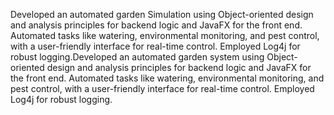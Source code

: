 Developed an automated garden Simulation using Object-oriented design and analysis principles for backend logic and JavaFX for the front end. Automated tasks like watering, environmental monitoring, and pest control, with a user-friendly interface for real-time control. Employed Log4j for robust logging.Developed an automated garden system using Object-oriented design and analysis principles for backend logic and JavaFX for the front end. Automated tasks like watering, environmental monitoring, and pest control, with a user-friendly interface for real-time control. Employed Log4j for robust logging.

